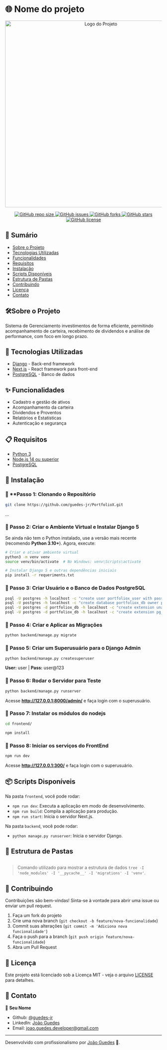 
# 🌐 Nome do projeto
<div align="center">
  <img src="https://www.4devs.com.br/4devs_gerador_imagem.php?acao=gerar_imagem&txt_largura=800&txt_altura=600&extensao=png&fundo_r=0.06274509803921569&fundo_g=0.996078431372549&fundo_b=0.9568627450980393&texto_r=0&texto_g=0&texto_b=0&texto=Imagem%20do%20projeto&tamanho_fonte=30" alt="Logo do Projeto" width="600"/>
</div>

<p align="center">
  <a href="https://github.com/guedes-jr/PortfolioX">
    <img alt="GitHub repo size" src="https://img.shields.io/github/repo-size/guedes-jr/PortfolioX">
  </a>
  <a href="https://github.com/guedes-jr/PortfolioX/issues">
    <img alt="GitHub issues" src="https://img.shields.io/github/issues/guedes-jr/PortfolioX">
  </a>
  <a href="https://github.com/guedes-jr/PortfolioX/network">
    <img alt="GitHub forks" src="https://img.shields.io/github/forks/guedes-jr/PortfolioX">
  </a>
  <a href="https://github.com/guedes-jr/PortfolioX/stargazers">
    <img alt="GitHub stars" src="https://img.shields.io/github/stars/guedes-jr/PortfolioX">
  </a>
  <a href="https://github.com/guedes-jr/PortfolioX/blob/main/LICENSE">
    <img alt="GitHub license" src="https://img.shields.io/github/license/guedes-jr/PortfolioX">
  </a>
</p>

## 📝 Sumário

- [Sobre o Projeto](#%EF%B8%8Fsobre-o-projeto)
- [Tecnologias Utilizadas](#-tecnologias-utilizadas)
- [Funcionalidades](#-funcionalidades)
- [Requisitos](#-requisitos)
- [Instalação](#-instalação)
- [Scripts Disponíveis](#-scripts-disponíveis)
- [Estrutura de Pastas](#-estrutura-de-pastas)
- [Contribuindo](#-contribuindo)
- [Licença](#-licença)
- [Contato](#-contato)

## 🛠️Sobre o Projeto

Sistema de Gerenciamento investimentos de forma eficiente, permitindo acompanhamento de carteira, recebimento de dividendos e análise de performance, com foco em longo prazo.

## 🧰 Tecnologias Utilizadas

- [Django](https://www.djangoproject.com/) - Back-end framework
- [Next.js](https://nextjs.org/) - React framework para front-end
- [PostgreSQL](https://www.postgresql.org/) - Banco de dados

## ✨ Funcionalidades

- Cadastro e gestão de ativos
- Acompanhamento da carteira
- Dividendos e Proventos
- Relatórios e Estatísticas
- Autenticação e segurança

## 📋 Requisitos

- [Python 3](https://www.python.org/downloads/release/python-315/)
- [Node.js 14 ou superior](https://nodejs.org/pt/blog/release/v14.17.3)
- [PostgreSQL](https://www.postgresql.org/)

## 🚀 Instalação

### 📌 **Passo 1: Clonando o Repositório

```bash
git clone https://github.com/guedes-jr/PortfolioX.git
```
... 

### 📌 **Passo 2: Criar o Ambiente Virtual e Instalar Django 5**  
Se ainda não tem o Python instalado, use a versão mais recente (recomendo **Python 3.10+**). Agora, execute:  

```bash
# Criar e ativar ambiente virtual
python3 -m venv venv  
source venv/bin/activate  # No Windows: venv\Scripts\activate

# Instalar Django 5 e outras dependências iniciais
pip install -r requeriments.txt
```

### 📌 **Passo 3: Criar Usuário e o Banco de Dados PostgreSQL**  
```bash
psql -U postgres -h localhost -c "create user portfoliox_user with password 'portfoliox'";
psql -U postgres -h localhost -c "create database portfoliox_db owner portfoliox_user;";
psql -U postgres -d portfoliox_db -h localhost -c "create extension unaccent";
psql -U postgres -d portfoliox_db -h localhost -c "create extension pg_trgm";
```

### 📌 **Passo 4: Criar e Aplicar as Migrações**  
```bash
python backend/manage.py migrate
```

### 📌 **Passo 5: Criar um Superusuário para o Django Admin**  
```bash
python backend/manage.py createsuperuser
```
**User:** user | **Pass:** user@123

### 📌 **Passo 6: Rodar o Servidor para Teste**  
```bash
python backend/manage.py runserver
```
Acesse **http://127.0.0.1:8000/admin/** e faça login com o superusuário.

### 📌 **Passo 7: Instalar os módulos do nodejs**  
```bash
cd frontend/

npm install
```

### 📌 **Passo 8: Iniciar os serviços do FrontEnd**  
```bash
npm run dev
```
Acesse **http://127.0.0.1:300/** e faça login com o superusuário.  

## 📦 Scripts Disponíveis

Na pasta `frontend`, você pode rodar:

- `npm run dev`: Executa a aplicação em modo de desenvolvimento.
- `npm run build`: Compila a aplicação para produção.
- `npm run start`: Inicia o servidor Next.js.

Na pasta `backend`, você pode rodar:

- `python manage.py runserver`: Inicia o servidor Django.

## 📁 Estrutura de Pastas

```plaintext

```
> Comando utilizado para mostrar a estrutura de dados `tree -I 'node_modules' -I '__pycache__' -I 'migrations' -I 'venv'`.

## 🤝 Contribuindo

Contribuições são bem-vindas! Sinta-se à vontade para abrir uma issue ou enviar um pull request.

1. Faça um fork do projeto
2. Crie uma nova branch (`git checkout -b feature/nova-funcionalidade`)
3. Commit suas alterações (`git commit -m 'Adiciona nova funcionalidade'`)
4. Faça o push para a branch (`git push origin feature/nova-funcionalidade`)
5. Abra um Pull Request

## 📄 Licença

Este projeto está licenciado sob a Licença MIT - veja o arquivo [LICENSE](LICENSE) para detalhes.

## 📧 Contato

👤 **Seu Nome**

- Github: [@guedes-jr](https://github.com/guedes-jr)
- LinkedIn: [João Guedes](https://www.linkedin.com/in/jo%C3%A3o-guedes-36a440135)
- Email: joao.guedes.developer@gmail.com

---

Desenvolvido com profissionalismo por [João Guedes](https://github.com/guedes-jr) 🤖.